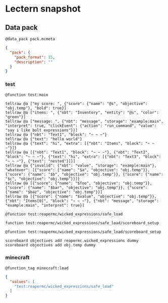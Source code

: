 # Lectern snapshot

## Data pack

`@data_pack pack.mcmeta`

```json
{
  "pack": {
    "pack_format": 15,
    "description": ""
  }
}
```

### test

`@function test:main`

```mcfunction
tellraw @a ["my score: ", {"score": {"name": "@s", "objective": "obj.temp"}, "bold": true}]
tellraw @a ["items: ", {"nbt": "Inventory", "entity": "@s", "color": "green"}]
tellraw @a ["message: ", {"nbt": "message", "storage": "example:main", "interpret": true, "clickEvent": {"action": "run_command", "value": "say i like bolt expressions"}}]
tellraw @a {"nbt": "Text1", "block": "~ ~ ~"}
tellraw @a {"text": "hello world"}
tellraw @a {"text": "hi", "extra": [{"nbt": "Items", "block": "~ ~ ~"}]}
tellraw @a [{"nbt": "Text1", "block": "~ ~ ~"}, {"nbt": "Text2", "block": "~ ~ ~"}, {"text": "hi", "extra": [{"nbt": "Text3", "block": "~ ~ ~"}, {"text": "nested"}]}]
tellraw @a {"invalid": {"nbt": "value", "storage": "example:main"}, "whatever": [{"score": {"name": "$a", "objective": "obj.temp"}}, {"score": {"name": "$b", "objective": "obj.temp"}}, {"score": {"name": "$c", "objective": "obj.temp"}}]}
tellraw @a [{"score": {"name": "$foo", "objective": "obj.temp"}}, {"score": {"name": "$bar", "objective": "obj.temp"}}, {"score": {"name": "$baz", "objective": "obj.temp"}}]
tellraw @a [{"score": {"name": "$value", "objective": "obj.temp"}}, {"nbt": "Items[0]", "block": "~ ~ ~"}, {"nbt": "message", "storage": "example:main", "interpret": true}]
```

`@function test:reapermc/wicked_expressions/safe_load`

```mcfunction
function test:reapermc/wicked_expressions/safe_load/scoreboard_setup
```

`@function test:reapermc/wicked_expressions/safe_load/scoreboard_setup`

```mcfunction
scoreboard objectives add reapermc.wicked_expressions dummy
scoreboard objectives add obj.temp dummy
```

### minecraft

`@function_tag minecraft:load`

```json
{
  "values": [
    "test:reapermc/wicked_expressions/safe_load"
  ]
}
```
